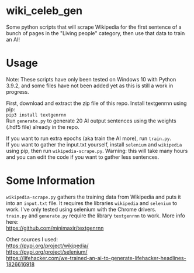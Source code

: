 # wiki_celeb_gen
Some python scripts that will scrape Wikipedia for the first sentence of a bunch of pages in the "Living people" category, then use that data to train an AI!
# Usage
Note: These scripts have only been tested on Windows 10 with Python 3.9.2, and some files have not been added yet as this is still a work in progress.  

First, download and extract the zip file of this repo. Install textgenrnn using pip:    
`pip3 install textgenrnn`  
Run `generate.py` to generate 20 AI output sentences using the weights (.hdf5 file) already in the repo.  

If you want to run extra epochs (aka train the AI more), run `train.py`.  
If you want to gather the input.txt yourself, install `selenium` and `wikipedia` using pip, then run `wikipedia-scrape.py`. Warning: this will take many hours and you can edit the code if you want to gather less sentences.  

# Some Information
`wikipedia-scrape.py` gathers the training data from Wikipedia and puts it into an `input.txt` file. It requires the libraries `wikipedia` and `selenium` to work.
I've only tested using selenium with the Chrome drivers.  
`train.py` and `generate.py` require the library `textgenrnn` to work. More info here:  
https://github.com/minimaxir/textgenrnn  
  
Other sources I used:  
https://pypi.org/project/wikipedia/    
https://pypi.org/project/selenium/  
https://lifehacker.com/we-trained-an-ai-to-generate-lifehacker-headlines-1826616918
